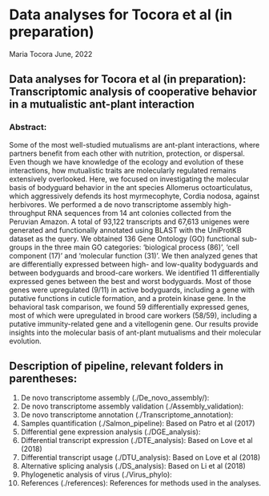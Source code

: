 Data analyses for Tocora et al (in preparation)
================
Maria Tocora 
June, 2022

## Data analyses for Tocora et al (in preparation): Transcriptomic analysis of cooperative behavior in a mutualistic ant-plant interaction

### Abstract: 
Some of the most well-studied mutualisms are ant-plant interactions, where partners benefit from each other with nutrition, protection, or dispersal. Even though we have knowledge of the ecology and evolution of these interactions, how mutualistic traits are molecularly regulated remains extensively overlooked.  Here, we focused on investigating the molecular basis of bodyguard behavior in the ant species Allomerus octoarticulatus, which aggressively defends its host myrmecophyte, Cordia nodosa, against herbivores. We performed a de novo transcriptome assembly high-throughput RNA sequences from 14 ant colonies collected from the Peruvian Amazon. A total of 93,122 transcripts and 67,613 unigenes were generated and functionally annotated using BLAST with the UniProtKB dataset as the query. We obtained 136 Gene Ontology (GO) functional sub-groups in the three main GO categories: ‘biological process (86)’, ‘cell component (17)’ and ‘molecular function (31)’. We then analyzed genes that are differentially expressed between high- and low-quality bodyguards and between bodyguards and brood-care workers. We identified 11 differentially expressed genes between the best and worst bodyguards. Most of those genes were upregulated (9/11) in active bodyguards, including a gene with putative functions in cuticle formation, and a protein kinase gene. In the behavioral task comparison, we found 59 differentially expressed genes, most of which were upregulated in brood care workers (58/59), including a putative immunity-related gene and a vitellogenin gene. Our results provide insights into the molecular basis of ant-plant mutualisms and their molecular evolution.

## Description of pipeline, relevant folders in parentheses:
 1.  De novo transcriptome assembly (./De_novo_assembly/): 
 2.  De novo transcriptome assembly validation (./Assembly_validation): 
 3.  De novo transcriptome annotation (./Transcriptome_annotation):
 4.  Samples quantification (./Salmon_pipeline): Based on Patro et al (2017)
 5.  Differential gene expression analysis (./DGE_analysis):  
 6.  Differential transcript expression (./DTE_analysis): Based on Love et al (2018)  
 7.  Differential transcript usage (./DTU_analysis): Based on Love et al (2018) 
 8.  Alternative splicing analysis (./DS_analysis): Based on Li et al (2018)
 9.  Phylogenetic analysis of virus (./Virus_phylo): 
 10.  References (./references): References for methods used in the analyses. 
